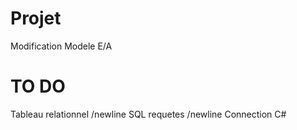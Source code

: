 # Projet

Modification Modele E/A

# TO DO

Tableau relationnel
/newline
SQL requetes
/newline
Connection C#